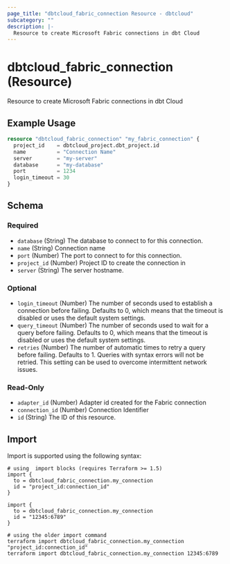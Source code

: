 ```yaml
---
page_title: "dbtcloud_fabric_connection Resource - dbtcloud"
subcategory: ""
description: |-
  Resource to create Microsoft Fabric connections in dbt Cloud
---
```


# dbtcloud_fabric_connection (Resource)


Resource to create Microsoft Fabric connections in dbt Cloud

## Example Usage

```terraform
resource "dbtcloud_fabric_connection" "my_fabric_connection" {
  project_id    = dbtcloud_project.dbt_project.id
  name          = "Connection Name"
  server        = "my-server"
  database      = "my-database"
  port          = 1234
  login_timeout = 30
}
```

<!-- schema generated by tfplugindocs -->
## Schema

### Required

- `database` (String) The database to connect to for this connection.
- `name` (String) Connection name
- `port` (Number) The port to connect to for this connection.
- `project_id` (Number) Project ID to create the connection in
- `server` (String) The server hostname.

### Optional

- `login_timeout` (Number) The number of seconds used to establish a connection before failing. Defaults to 0, which means that the timeout is disabled or uses the default system settings.
- `query_timeout` (Number) The number of seconds used to wait for a query before failing. Defaults to 0, which means that the timeout is disabled or uses the default system settings.
- `retries` (Number) The number of automatic times to retry a query before failing. Defaults to 1. Queries with syntax errors will not be retried. This setting can be used to overcome intermittent network issues.

### Read-Only

- `adapter_id` (Number) Adapter id created for the Fabric connection
- `connection_id` (Number) Connection Identifier
- `id` (String) The ID of this resource.

## Import

Import is supported using the following syntax:

```shell
# using  import blocks (requires Terraform >= 1.5)
import {
  to = dbtcloud_fabric_connection.my_connection
  id = "project_id:connection_id"
}

import {
  to = dbtcloud_fabric_connection.my_connection
  id = "12345:6789"
}

# using the older import command
terraform import dbtcloud_fabric_connection.my_connection "project_id:connection_id"
terraform import dbtcloud_fabric_connection.my_connection 12345:6789
```
